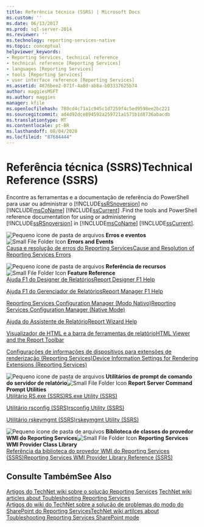 ```yaml
---
title: Referência técnica (SSRS) | Microsoft Docs
ms.custom: ''
ms.date: 06/13/2017
ms.prod: sql-server-2014
ms.reviewer: ''
ms.technology: reporting-services-native
ms.topic: conceptual
helpviewer_keywords:
- Reporting Services, technical reference
- technical reference [Reporting Services]
- languages [Reporting Services]
- tools [Reporting Services]
- user interface reference [Reporting Services]
ms.assetid: 4876bee2-071f-4a8d-ab8a-b03337625b74
author: maggiesMSFT
ms.author: maggies
manager: kfile
ms.openlocfilehash: 780cd4c71a1c945c1d7259f4c5ed9598ee2bc221
ms.sourcegitcommit: ad4d92dce894592a259721a1571b1d8736abacdb
ms.translationtype: MT
ms.contentlocale: pt-BR
ms.lasthandoff: 08/04/2020
ms.locfileid: "87684444"
---
```

# <a name="technical-reference-ssrs"></a><span data-ttu-id="a245b-102">Referência técnica (SSRS)</span><span class="sxs-lookup"><span data-stu-id="a245b-102">Technical Reference (SSRS)</span></span>
  <span data-ttu-id="a245b-103">Encontre as ferramentas e a documentação de referência do PowerShell para usar ou administrar o [!INCLUDE[ssRSnoversion](../includes/ssrsnoversion-md.md)] no [!INCLUDE[msCoName](../includes/msconame-md.md)] [!INCLUDE[ssCurrent](../includes/sscurrent-md.md)] .</span><span class="sxs-lookup"><span data-stu-id="a245b-103">Find the tools and PowerShell reference documentation for using or administering [!INCLUDE[ssRSnoversion](../includes/ssrsnoversion-md.md)] in [!INCLUDE[msCoName](../includes/msconame-md.md)] [!INCLUDE[ssCurrent](../includes/sscurrent-md.md)].</span></span>  
  
 <span data-ttu-id="a245b-104">![Pequeno ícone de pasta de arquivos](../../2014/integration-services/media/filefolder-small.gif "Pequeno ícone de pasta de arquivos") **Erros e eventos**</span><span class="sxs-lookup"><span data-stu-id="a245b-104">![Small File Folder Icon](../../2014/integration-services/media/filefolder-small.gif "Small File Folder Icon") **Errors and Events**</span></span>  
 [<span data-ttu-id="a245b-105">Causa e resolução de erros do Reporting Services</span><span class="sxs-lookup"><span data-stu-id="a245b-105">Cause and Resolution of Reporting Services Errors</span></span>](troubleshooting/cause-and-resolution-of-reporting-services-errors.md)  
  
 <span data-ttu-id="a245b-106">![Pequeno ícone de pasta de arquivos](../../2014/integration-services/media/filefolder-small.gif "Pequeno ícone de pasta de arquivos") **Referência de recursos**</span><span class="sxs-lookup"><span data-stu-id="a245b-106">![Small File Folder Icon](../../2014/integration-services/media/filefolder-small.gif "Small File Folder Icon") **Feature Reference**</span></span>  
 [<span data-ttu-id="a245b-107">Ajuda F1 do Designer de Relatórios</span><span class="sxs-lookup"><span data-stu-id="a245b-107">Report Designer F1 Help</span></span>](tools/report-designer-f1-help.md)  
  
 [<span data-ttu-id="a245b-108">Ajuda F1 do Gerenciador de Relatórios</span><span class="sxs-lookup"><span data-stu-id="a245b-108">Report Manager F1 Help</span></span>](../../2014/reporting-services/report-manager-f1-help.md)  
  
 [<span data-ttu-id="a245b-109">Reporting Services Configuration Manager &#40;Modo Nativo&#41;</span><span class="sxs-lookup"><span data-stu-id="a245b-109">Reporting Services Configuration Manager &#40;Native Mode&#41;</span></span>](../sql-server/install/reporting-services-configuration-manager-native-mode.md)  
  
 [<span data-ttu-id="a245b-110">Ajuda do Assistente de Relatório</span><span class="sxs-lookup"><span data-stu-id="a245b-110">Report Wizard Help</span></span>](../../2014/reporting-services/report-wizard-help.md)  
  
 [<span data-ttu-id="a245b-111">Visualizador de HTML e a barra de ferramentas de relatório</span><span class="sxs-lookup"><span data-stu-id="a245b-111">HTML Viewer and the Report Toolbar</span></span>](html-viewer-and-the-report-toolbar.md)  
  
 [<span data-ttu-id="a245b-112">Configurações de informações de dispositivos para extensões de renderização &#40;Reporting Services&#41;</span><span class="sxs-lookup"><span data-stu-id="a245b-112">Device Information Settings for Rendering Extensions &#40;Reporting Services&#41;</span></span>](device-information-settings-for-rendering-extensions-reporting-services.md)  
  
 <span data-ttu-id="a245b-113">![Pequeno ícone de pasta de arquivos](../../2014/integration-services/media/filefolder-small.gif "Pequeno ícone de pasta de arquivos") **Utilitários de prompt de comando do servidor de relatório**</span><span class="sxs-lookup"><span data-stu-id="a245b-113">![Small File Folder Icon](../../2014/integration-services/media/filefolder-small.gif "Small File Folder Icon") **Report Server Command Prompt Utilities**</span></span>  
 [<span data-ttu-id="a245b-114">Utilitário RS.exe &#40;SSRS&#41;</span><span class="sxs-lookup"><span data-stu-id="a245b-114">RS.exe Utility &#40;SSRS&#41;</span></span>](tools/rs-exe-utility-ssrs.md)  
  
 [<span data-ttu-id="a245b-115">Utilitário rsconfig &#40;SSRS&#41;</span><span class="sxs-lookup"><span data-stu-id="a245b-115">rsconfig Utility &#40;SSRS&#41;</span></span>](tools/rsconfig-utility-ssrs.md)  
  
 [<span data-ttu-id="a245b-116">Utilitário rskeymgmt &#40;SSRS&#41;</span><span class="sxs-lookup"><span data-stu-id="a245b-116">rskeymgmt Utility &#40;SSRS&#41;</span></span>](tools/rskeymgmt-utility-ssrs.md)  
  
 <span data-ttu-id="a245b-117">![Pequeno ícone de pasta de arquivos](../../2014/integration-services/media/filefolder-small.gif "Pequeno ícone de pasta de arquivos") **Biblioteca de classes do provedor WMI do Reporting Services**</span><span class="sxs-lookup"><span data-stu-id="a245b-117">![Small File Folder Icon](../../2014/integration-services/media/filefolder-small.gif "Small File Folder Icon") **Reporting Services WMI Provider Class Library**</span></span>  
 [<span data-ttu-id="a245b-118">Referência da biblioteca do provedor WMI do Reporting Services &#40;SSRS&#41;</span><span class="sxs-lookup"><span data-stu-id="a245b-118">Reporting Services WMI Provider Library Reference &#40;SSRS&#41;</span></span>](wmi-provider-library-reference/reporting-services-wmi-provider-library-reference-ssrs.md)  
  
## <a name="see-also"></a><span data-ttu-id="a245b-119">Consulte Também</span><span class="sxs-lookup"><span data-stu-id="a245b-119">See Also</span></span>  
 <span data-ttu-id="a245b-120">[Artigos do TechNet wiki sobre o solução Reporting Services](https://go.microsoft.com/fwlink/?LinkID=209153) </span><span class="sxs-lookup"><span data-stu-id="a245b-120">[TechNet wiki articles about Toubleshooting Reporting Services](https://go.microsoft.com/fwlink/?LinkID=209153) </span></span>  
 [<span data-ttu-id="a245b-121">Artigos do wiki do TechNet sobre a solução de problemas do modo do SharePoint do Reporting Services</span><span class="sxs-lookup"><span data-stu-id="a245b-121">TechNet wiki artilces about Toubleshooting Reporting Services SharePoint mode</span></span>](https://go.microsoft.com/fwlink/?LinkID=209158)  
  
  
